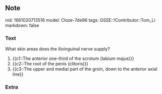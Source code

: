 ## Note
nid: 1661020713516
model: Cloze-7de96
tags: GSSE::!Contributor::Tom_Li
markdown: false

### Text
What skin areas does the ilioinguinal nerve supply?

1) {{c1::The anterior one-third of the scrotum (labium majus)}}
2) {{c2::The root of the penis (clitoris)}}
3) {{c3::The upper and medial part of the groin, down to the anterior axial line}}

### Extra

